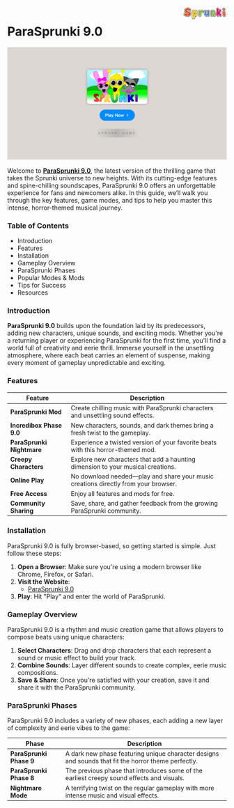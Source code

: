 <img align="right" width="100px" src="./assets/sprunki-logo.png" alt="Sprunki Online Logo">

# ParaSprunki 9.0

<p align="center">
    <a href="https://sprunkionline.com/parasprunki">
        <img src="./assets/play.png" alt="ParaSprunki 9.0 Game" width="800">
    </a>
</p>

Welcome to **[ParaSprunki 9.0](https://sprunkionline.com/parasprunki)**, the latest version of the thrilling game that takes the Sprunki universe to new heights. With its cutting-edge features and spine-chilling soundscapes, ParaSprunki 9.0 offers an unforgettable experience for fans and newcomers alike. In this guide, we’ll walk you through the key features, game modes, and tips to help you master this intense, horror-themed musical journey.

### Table of Contents
- Introduction
- Features
- Installation
- Gameplay Overview
- ParaSprunki Phases
- Popular Modes & Mods
- Tips for Success
- Resources

### Introduction

**ParaSprunki 9.0** builds upon the foundation laid by its predecessors, adding new characters, unique sounds, and exciting mods. Whether you're a returning player or experiencing ParaSprunki for the first time, you'll find a world full of creativity and eerie thrill. Immerse yourself in the unsettling atmosphere, where each beat carries an element of suspense, making every moment of gameplay unpredictable and exciting.

### Features

| Feature                   | Description                                                                        |
|---------------------------|------------------------------------------------------------------------------------|
| **ParaSprunki Mod**        | Create chilling music with ParaSprunki characters and unsettling sound effects.      |
| **Incredibox Phase 9.0**   | New characters, sounds, and dark themes bring a fresh twist to the gameplay.         |
| **ParaSprunki Nightmare**  | Experience a twisted version of your favorite beats with this horror-themed mod.    |
| **Creepy Characters**      | Explore new characters that add a haunting dimension to your musical creations.      |
| **Online Play**            | No download needed—play and share your music creations directly from your browser.    |
| **Free Access**            | Enjoy all features and mods for free.                                               |
| **Community Sharing**      | Save, share, and gather feedback from the growing ParaSprunki community.             |

### Installation

ParaSprunki 9.0 is fully browser-based, so getting started is simple. Just follow these steps:

1. **Open a Browser**: Make sure you're using a modern browser like Chrome, Firefox, or Safari.
2. **Visit the Website**:
    - [ParaSprunki 9.0](https://sprunkionline.com/parasprunki)
3. **Play**: Hit "Play" and enter the world of ParaSprunki.

### Gameplay Overview

ParaSprunki 9.0 is a rhythm and music creation game that allows players to compose beats using unique characters:

1. **Select Characters**: Drag and drop characters that each represent a sound or music effect to build your track.
2. **Combine Sounds**: Layer different sounds to create complex, eerie music compositions.
3. **Save & Share**: Once you're satisfied with your creation, save it and share it with the ParaSprunki community.

### ParaSprunki Phases

ParaSprunki 9.0 includes a variety of new phases, each adding a new layer of complexity and eerie vibes to the game:

| Phase                 | Description                                                                                       |
|-----------------------|---------------------------------------------------------------------------------------------------|
| **ParaSprunki Phase 9**| A dark new phase featuring unique character designs and sounds that fit the horror theme perfectly.|
| **ParaSprunki Phase 8**| The previous phase that introduces some of the earliest creepy sound effects and visuals.          |
| **Nightmare Mode**     | A terrifying twist on the regular gameplay with more intense music and visual effects.             |
